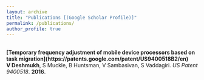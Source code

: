 ```yaml
---
layout: archive
title: "Publications [(Google Scholar Profile)]"
permalink: /publications/
author_profile: true
---
```


<br>
<b>[Temporary frequency adjustment of mobile device processors based on task migration](https://patents.google.com/patent/US9400518B2/en)</b> <br> 
<b>V Deshmukh</b>, S Muckle, B Huntsman, V Sambasivan, S Vaddagiri.
<i>US Patent 9400518</i>. <b>2016</b>.

